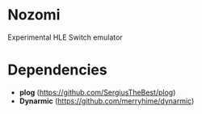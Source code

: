 # **Nozomi**
Experimental HLE Switch emulator

# **Dependencies**
- **plog** (https://github.com/SergiusTheBest/plog)
- **Dynarmic** (https://github.com/merryhime/dynarmic)
